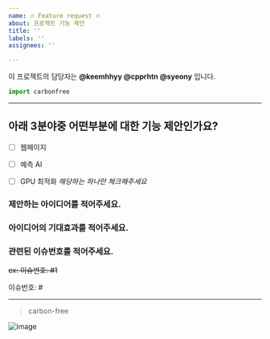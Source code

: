 ```yaml
---
name: 🔥 Feature request 🔥
about: 프로젝트 기능 제안 
title: ''
labels: ''
assignees: ''

---
```

이 프로젝트의 담당자는 **@keemhhyy @cpprhtn @syeony** 입니다.

```py
import carbonfree
```
* * *

## 아래 3분야중 어떤부분에 대한 기능 제안인가요?
 - [ ] 웹페이지
 - [ ] 예측 AI
 - [ ] GPU 최적화
*해당하는 하나만 체크해주세요*


### 제안하는 아이디어를 적어주세요.

### 아이디어의 기대효과를 적어주세요.

### 관련된 이슈번호를 적어주세요.
~~ex: 이슈번호: #1~~
 
이슈번호: #

* * *
> carbon-free

![image](https://github.com/chunsejin/ai-oss2024/assets/147595460/30ba6913-cbac-4623-8c76-ed46697e2718)
